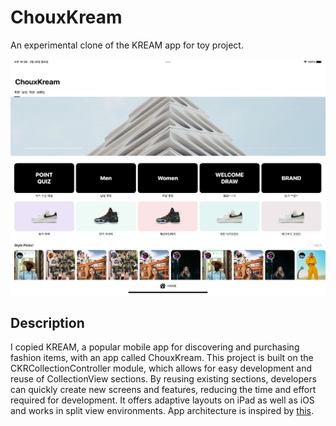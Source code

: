 # ChouxKream
An experimental clone of the KREAM app for toy project.

![ipad_home.png](./screenshots/ipad_home.png)

## Description
I copied KREAM, a popular mobile app for discovering and purchasing fashion items, with an app called ChouxKream. This project is built on the CKRCollectionController module, which allows for easy development and reuse of CollectionView sections. By reusing existing sections, developers can quickly create new screens and features, reducing the time and effort required for development. It offers adaptive layouts on iPad as well as iOS and works in split view environments. App architecture is inspired by [this](https://developer.android.com/topic/architecture).